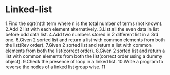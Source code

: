 # Linked-list

1.Find the sqrt(n)th term where n is the total number of terms (not known).
2.Add 2 list with each element alternatively.
3.List all the even data in list before odd data list.
4.Add two numbers stored in 2 different list in a 3rd one.
6.Given 2 sorted list and return a list with common elements from both the list(Rev order).
7.Given 2 sorted list and return a list with common elements from both the list(correct order).
8.Given 2 sorted list and return a list with common elements from both the list(correct order 
  using a dummy object).
9.Check the presence of loop in a linked list.
10.Write a program to reverse the nodes of a linked list group wise.
11